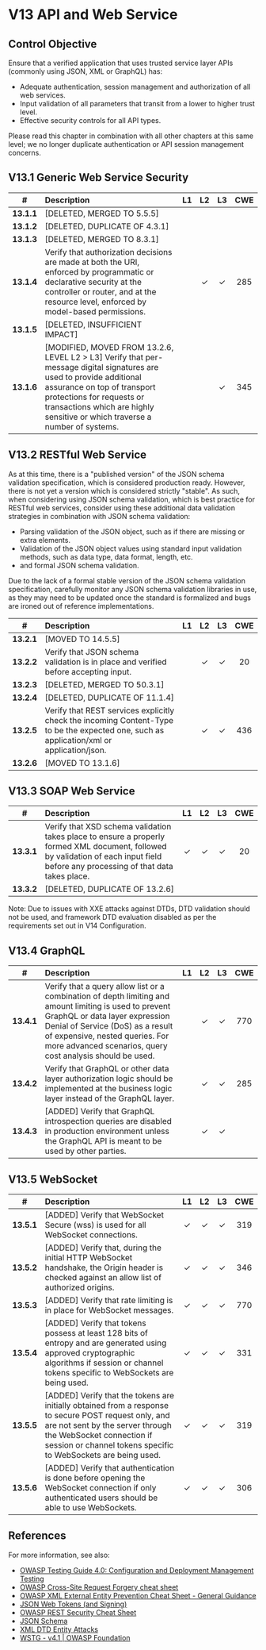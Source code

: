 # V13 API and Web Service

## Control Objective

Ensure that a verified application that uses trusted service layer APIs (commonly using JSON, XML or GraphQL) has:

* Adequate authentication, session management and authorization of all web services.
* Input validation of all parameters that transit from a lower to higher trust level.
* Effective security controls for all API types.

Please read this chapter in combination with all other chapters at this same level; we no longer duplicate authentication or API session management concerns.

## V13.1 Generic Web Service Security

| # | Description | L1 | L2 | L3 | CWE |
| :---: | :--- | :---: | :---: | :---: | :---: |
| **13.1.1** | [DELETED, MERGED TO 5.5.5] | | | | |
| **13.1.2** | [DELETED, DUPLICATE OF 4.3.1] | | | | |
| **13.1.3** | [DELETED, MERGED TO 8.3.1] | | | | |
| **13.1.4** | Verify that authorization decisions are made at both the URI, enforced by programmatic or declarative security at the controller or router, and at the resource level, enforced by model-based permissions. | | ✓ | ✓ | 285 |
| **13.1.5** | [DELETED, INSUFFICIENT IMPACT] | | | | |
| **13.1.6** | [MODIFIED, MOVED FROM 13.2.6, LEVEL L2 > L3] Verify that per-message digital signatures are used to provide additional assurance on top of transport protections for requests or transactions which are highly sensitive or which traverse a number of systems. | | | ✓ | 345 |

## V13.2 RESTful Web Service

As at this time, there is a "published version" of the JSON schema validation specification, which is considered production ready. However, there is not yet a version which is considered strictly "stable". As such, when considering using JSON schema validation, which is best practice for RESTful web services, consider using these additional data validation strategies in combination with JSON schema validation:

* Parsing validation of the JSON object, such as if there are missing or extra elements.
* Validation of the JSON object values using standard input validation methods, such as data type, data format, length, etc.
* and formal JSON schema validation.

Due to the lack of a formal stable version of the JSON schema validation specification, carefully monitor any JSON schema validation libraries in use, as they may need to be updated once the standard is formalized and bugs are ironed out of reference implementations.

| # | Description | L1 | L2 | L3 | CWE |
| :---: | :--- | :---: | :---: | :---: | :---: |
| **13.2.1** | [MOVED TO 14.5.5] | | | | |
| **13.2.2** | Verify that JSON schema validation is in place and verified before accepting input. | | ✓ | ✓ | 20 |
| **13.2.3** | [DELETED, MERGED TO 50.3.1] | | | | |
| **13.2.4** | [DELETED, DUPLICATE OF 11.1.4] | | | | |
| **13.2.5** | Verify that REST services explicitly check the incoming Content-Type to be the expected one, such as application/xml or application/json. | | ✓ | ✓ | 436 |
| **13.2.6** | [MOVED TO 13.1.6] | | | | |

## V13.3 SOAP Web Service

| # | Description | L1 | L2 | L3 | CWE |
| :---: | :--- | :---: | :---: | :---: | :---: |
| **13.3.1** | Verify that XSD schema validation takes place to ensure a properly formed XML document, followed by validation of each input field before any processing of that data takes place. | ✓ | ✓ | ✓ | 20 |
| **13.3.2** | [DELETED, DUPLICATE OF 13.2.6] | | | | |

Note: Due to issues with XXE attacks against DTDs, DTD validation should not be used, and framework DTD evaluation disabled as per the requirements set out in V14 Configuration.

## V13.4 GraphQL

| # | Description | L1 | L2 | L3 | CWE |
| :---: | :--- | :---: | :---: | :---: | :---: |
| **13.4.1** | Verify that a query allow list or a combination of depth limiting and amount limiting is used to prevent GraphQL or data layer expression Denial of Service (DoS) as a result of expensive, nested queries. For more advanced scenarios, query cost analysis should be used. | | ✓ | ✓ | 770 |
| **13.4.2** | Verify that GraphQL or other data layer authorization logic should be implemented at the business logic layer instead of the GraphQL layer. | | ✓ | ✓ | 285 |
| **13.4.3** | [ADDED] Verify that GraphQL introspection queries are disabled in production environment unless the GraphQL API is meant to be used by other parties. | | ✓ | ✓ | |

## V13.5 WebSocket

| # | Description | L1 | L2 | L3 | CWE |
| :---: | :--- | :---: | :---: | :---: | :---: |
| **13.5.1** | [ADDED] Verify that WebSocket Secure (wss) is used for all WebSocket connections. | ✓ | ✓ | ✓ | 319 |
| **13.5.2** | [ADDED] Verify that, during the initial HTTP WebSocket handshake, the Origin header is checked against an allow list of authorized origins. | ✓ | ✓ | ✓ | 346 |
| **13.5.3** | [ADDED] Verify that rate limiting is in place for WebSocket messages. | ✓ | ✓ | ✓ | 770 |
| **13.5.4** | [ADDED] Verify that tokens possess at least 128 bits of entropy and are generated using approved cryptographic algorithms if session or channel tokens specific to WebSockets are being used. | ✓ | ✓ | ✓ | 331 |
| **13.5.5** | [ADDED] Verify that the tokens are initially obtained from a response to secure POST request only, and are not sent by the server through the WebSocket connection if session or channel tokens specific to WebSockets are being used. | ✓ | ✓ | ✓ | 319 |
| **13.5.6** | [ADDED] Verify that authentication is done before opening the WebSocket connection if only authenticated users should be able to use WebSockets. | ✓ | ✓ | ✓ | 306 |

## References

For more information, see also:

* [OWASP Testing Guide 4.0: Configuration and Deployment Management Testing](https://owasp.org/www-project-web-security-testing-guide/v41/4-Web_Application_Security_Testing/02-Configuration_and_Deployment_Management_Testing/README.html)
* [OWASP Cross-Site Request Forgery cheat sheet](https://cheatsheetseries.owasp.org/cheatsheets/Cross-Site_Request_Forgery_Prevention_Cheat_Sheet.html)
* [OWASP XML External Entity Prevention Cheat Sheet - General Guidance](https://cheatsheetseries.owasp.org/cheatsheets/XML_External_Entity_Prevention_Cheat_Sheet.html#general-guidance)
* [JSON Web Tokens (and Signing)](https://jwt.io/)
* [OWASP REST Security Cheat Sheet](https://cheatsheetseries.owasp.org/cheatsheets/REST_Security_Cheat_Sheet.html)
* [JSON Schema](https://json-schema.org/specification.html)
* [XML DTD Entity Attacks](https://portswigger.net/web-security/xxe)
* [WSTG - v4.1 | OWASP Foundation](https://owasp.org/www-project-web-security-testing-guide/v41/4-Web_Application_Security_Testing/11-Client_Side_Testing/10-Testing_WebSockets)
